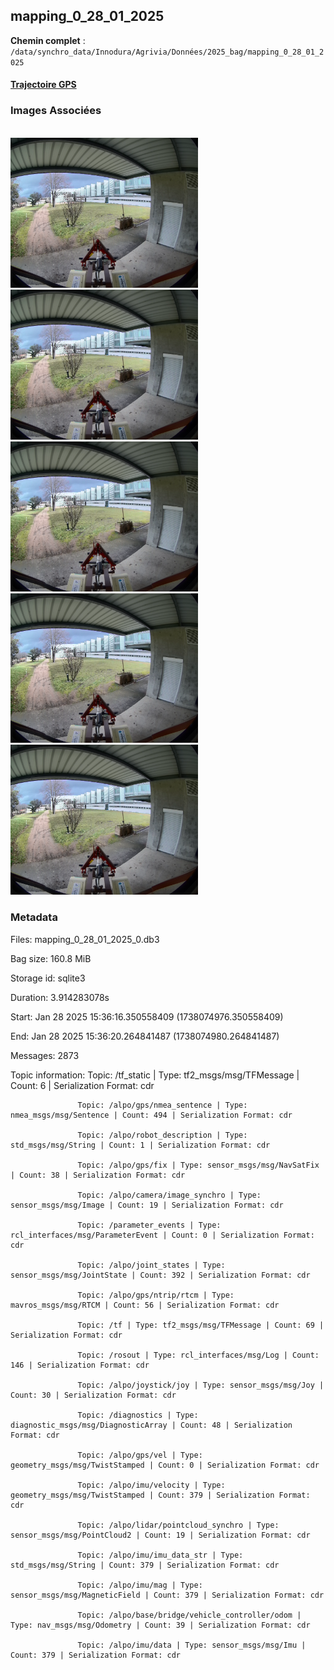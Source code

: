 ## mapping_0_28_01_2025

**Chemin complet** : `/data/synchro_data/Innodura/Agrivia/Données/2025_bag/mapping_0_28_01_2025`

#### [Trajectoire GPS](gps_traj.html)

### Images Associées

<br/><span><img src='img_exemples/image_1738074977344592010.png' alt='drawing' width='300'/><img src='img_exemples/image_1738074978123931092.png' alt='drawing' width='300'/><img src='img_exemples/image_1738074978942305948.png' alt='drawing' width='300'/><img src='img_exemples/image_1738074979740849582.png' alt='drawing' width='300'/><img src='img_exemples/image_1738074980532545477.png' alt='drawing' width='300'/><br/></span>
### Metadata



Files:             mapping_0_28_01_2025_0.db3

Bag size:          160.8 MiB

Storage id:        sqlite3

Duration:          3.914283078s

Start:             Jan 28 2025 15:36:16.350558409 (1738074976.350558409)

End:               Jan 28 2025 15:36:20.264841487 (1738074980.264841487)

Messages:          2873

Topic information: Topic: /tf_static | Type: tf2_msgs/msg/TFMessage | Count: 6 | Serialization Format: cdr

                   Topic: /alpo/gps/nmea_sentence | Type: nmea_msgs/msg/Sentence | Count: 494 | Serialization Format: cdr

                   Topic: /alpo/robot_description | Type: std_msgs/msg/String | Count: 1 | Serialization Format: cdr

                   Topic: /alpo/gps/fix | Type: sensor_msgs/msg/NavSatFix | Count: 38 | Serialization Format: cdr

                   Topic: /alpo/camera/image_synchro | Type: sensor_msgs/msg/Image | Count: 19 | Serialization Format: cdr

                   Topic: /parameter_events | Type: rcl_interfaces/msg/ParameterEvent | Count: 0 | Serialization Format: cdr

                   Topic: /alpo/joint_states | Type: sensor_msgs/msg/JointState | Count: 392 | Serialization Format: cdr

                   Topic: /alpo/gps/ntrip/rtcm | Type: mavros_msgs/msg/RTCM | Count: 56 | Serialization Format: cdr

                   Topic: /tf | Type: tf2_msgs/msg/TFMessage | Count: 69 | Serialization Format: cdr

                   Topic: /rosout | Type: rcl_interfaces/msg/Log | Count: 146 | Serialization Format: cdr

                   Topic: /alpo/joystick/joy | Type: sensor_msgs/msg/Joy | Count: 30 | Serialization Format: cdr

                   Topic: /diagnostics | Type: diagnostic_msgs/msg/DiagnosticArray | Count: 48 | Serialization Format: cdr

                   Topic: /alpo/gps/vel | Type: geometry_msgs/msg/TwistStamped | Count: 0 | Serialization Format: cdr

                   Topic: /alpo/imu/velocity | Type: geometry_msgs/msg/TwistStamped | Count: 379 | Serialization Format: cdr

                   Topic: /alpo/lidar/pointcloud_synchro | Type: sensor_msgs/msg/PointCloud2 | Count: 19 | Serialization Format: cdr

                   Topic: /alpo/imu/imu_data_str | Type: std_msgs/msg/String | Count: 379 | Serialization Format: cdr

                   Topic: /alpo/imu/mag | Type: sensor_msgs/msg/MagneticField | Count: 379 | Serialization Format: cdr

                   Topic: /alpo/base/bridge/vehicle_controller/odom | Type: nav_msgs/msg/Odometry | Count: 39 | Serialization Format: cdr

                   Topic: /alpo/imu/data | Type: sensor_msgs/msg/Imu | Count: 379 | Serialization Format: cdr



